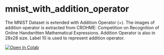 # mnist_with_addition_operator
The MNIST Dataset is extended with Addition Operator (+). The images of addition operator is extracted from CROHME: Competition on Recognition of Online Handwritten Mathematical Expressions. Addition Operator is also in 28x28 size.
Label 10 is used to represent addition operator.



[![Open In Colab](https://colab.research.google.com/assets/colab-badge.svg)](https://colab.research.google.com/drive/1j6ZhPt96V--vlUveCthG0hc5XVhiKJOt?usp=sharing)




